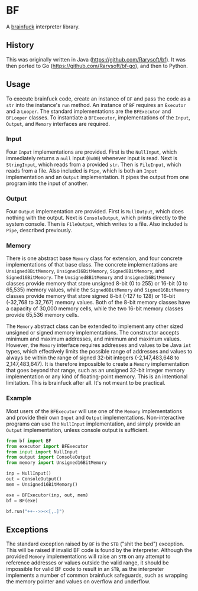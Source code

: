 # BF

A [brainfuck](https://esolangs.org/wiki/Brainfuck) interpreter library.

## History

This was originally written in Java (https://github.com/Rarysoft/bf). It was then ported to Go
(https://github.com/Rarysoft/bf-go), and then to Python.

## Usage

To execute brainfuck code, create an instance of `BF` and pass the code as a `str` into the instance's `run` method.
An instance of `BF` requires an `Executor` and a `Looper`. The standard implementations are the `BFExecutor` and
`BFLooper` classes. To instantiate a `BFExecutor`, implementations of the `Input`, `Output`, and `Memory` interfaces
are required.

### Input

Four `Input` implementations are provided. First is the `NullInput`, which immediately returns a `null` input (`0x00`)
whenever input is read. Next is `StringInput`, which reads from a provided `str`. Then is `FileInput`, which reads
from a file. Also included is `Pipe`, which is both an `Input` implementation and an `Output` implementation. It pipes
the output from one program into the input of another.

### Output

Four `Output` implementation are provided. First is `NullOutput`, which does nothing with the output. Next is
`ConsoleOutput`, which prints directly to the system console. Then is `FileOutput`, which writes to a file. Also
included is `Pipe`, described previously.

### Memory

There is one abstract base `Memory` class for extension, and four concrete implementations of that base class. The
concrete implementations are `Unsigned8BitMemory`, `Unsigned16BitMemory`, `Signed8BitMemory`, and `Signed16BitMemory`.
The `Unsigned8BitMemory` and `Unsigned16BitMemory` classes provide memory that store unsigned 8-bit (0 to 255) or
16-bit (0 to 65,535) memory values, while the `Signed8BitMemory` and `Signed16BitMemory` classes provide memory that
store signed 8-bit (-127 to 128) or 16-bit (-32,768 to 32,767) memory values. Both of the 8-bit memory classes have a
capacity of 30,000 memory cells, while the two 16-bit memory classes provide 65,536 memory cells.

The `Memory` abstract class can be extended to implement any other sized unsigned or signed memory implementations. The
constructor accepts minimum and maximum addresses, and minimum and maximum values. However, the `Memory` interface
requires addresses and values to be Java `int` types, which effectively limits the possible range of addresses and
values to always be within the range of signed 32-bit integers (-2,147,483,648 to 2,147,483,647). It is therefore
impossible to create a `Memory` implementation that goes beyond that range, such as an unsigned 32-bit integer memory
implementation or any kind of floating-point memory. This is an intentional limitation. This is brainfuck after all.
It's not meant to be practical.

### Example

Most users of the `BFExecutor` will use one of the `Memory` implementations and provide their own `Input` and `Output`
implementations. Non-interactive programs can use the `NullInput` implementation, and simply provide an `Output`
implementation, unless console output is sufficient.

```python
from bf import BF
from executor import BFExecutor
from input import NullInput
from output import ConsoleOutput
from memory import Unsigned16BitMemory

inp = NullInput()
out = ConsoleOutput()
mem = Unsigned16BitMemory()

exe = BFExecutor(inp, out, mem)
bf = BF(exe)

bf.run("++-->><<[,.]")
```

## Exceptions

The standard exception raised by `BF` is the `STB` ("shit the bed") exception. This will be raised if invalid BF code
is found by the interpreter. Although the provided `Memory` implementations will raise an `STB` on any attempt to
reference addresses or values outside the valid range, it should be impossible for valid BF code to result in an `STB`,
as the interpreter implements a number of common brainfuck safeguards, such as wrapping the memory pointer and values
on overflow and underflow.
